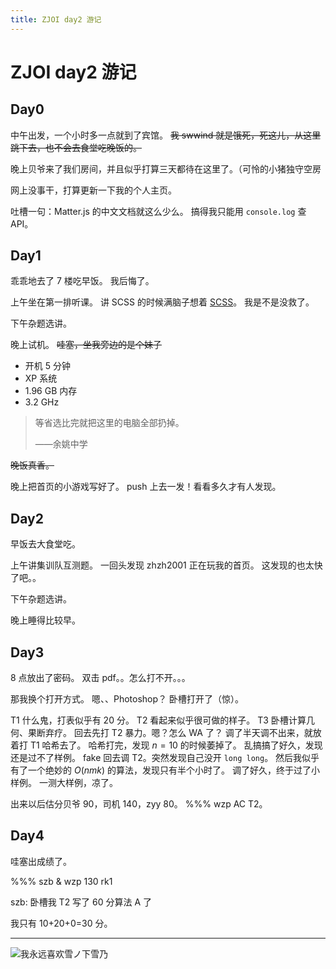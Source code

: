 ```yaml
---
title: ZJOI day2 游记
---
```


# ZJOI day2 游记

<vue-metadata author="swwind" time="2018-4-24"></vue-metadata>

## Day0

中午出发，一个小时多一点就到了宾馆。
~~我 swwind 就是饿死，死这儿，从这里跳下去，也不会去食堂吃晚饭的。~~

晚上贝爷来了我们房间，并且似乎打算三天都待在这里了。（可怜的小猪独守空房

网上没事干，打算更新一下我的个人主页。

吐槽一句：Matter.js 的中文文档就这么少么。
搞得我只能用 `console.log` 查 API。

## Day1

乖乖地去了 7 楼吃早饭。
我后悔了。

上午坐在第一排听课。
讲 SCSS 的时候满脑子想着 [SCSS](https://www.npmjs.com/package/scss)。
我是不是没救了。

下午杂题选讲。

晚上试机。
~~哇塞，坐我旁边的是个妹子~~

- 开机 5 分钟
- XP 系统
- 1.96 GB 内存
- 3.2 GHz

> 等省选比完就把这里的电脑全部扔掉。
>
> ——余姚中学

~~晚饭真香。~~

晚上把首页的小游戏写好了。
push 上去一发！看看多久才有人发现。

## Day2

早饭去大食堂吃。

上午讲集训队互测题。
一回头发现 zhzh2001 正在玩我的首页。
这发现的也太快了吧。。

下午杂题选讲。

晚上睡得比较早。

## Day3

8 点放出了密码。
双击 pdf。。怎么打不开。。。

那我换个打开方式。
嗯、、Photoshop？
卧槽打开了（惊）。

T1 什么鬼，打表似乎有 20 分。
T2 看起来似乎很可做的样子。
T3 卧槽计算几何、果断弃疗。
回去先打 T2 暴力。嗯？怎么 WA 了？
调了半天调不出来，就放着打 T1 哈希去了。
哈希打完，发现 $n=10$ 的时候萎掉了。
乱搞搞了好久，发现还是过不了样例。
fake 回去调 T2。突然发现自己没开 `long long`。
然后我似乎有了一个绝妙的 $O(nmk)$ 的算法，发现只有半个小时了。
调了好久，终于过了小样例。
一测大样例，凉了。

出来以后估分贝爷 90，司机 140，zyy 80。
%%% wzp AC T2。

## Day4

哇塞出成绩了。

%%% szb & wzp 130 rk1

szb: 卧槽我 T2 写了 60 分算法 A 了

我只有 10+20+0=30 分。

---

![我永远喜欢雪ノ下雪乃](/assets/yukinoshita-yukino.jpg "我永远喜欢雪ノ下雪乃")
